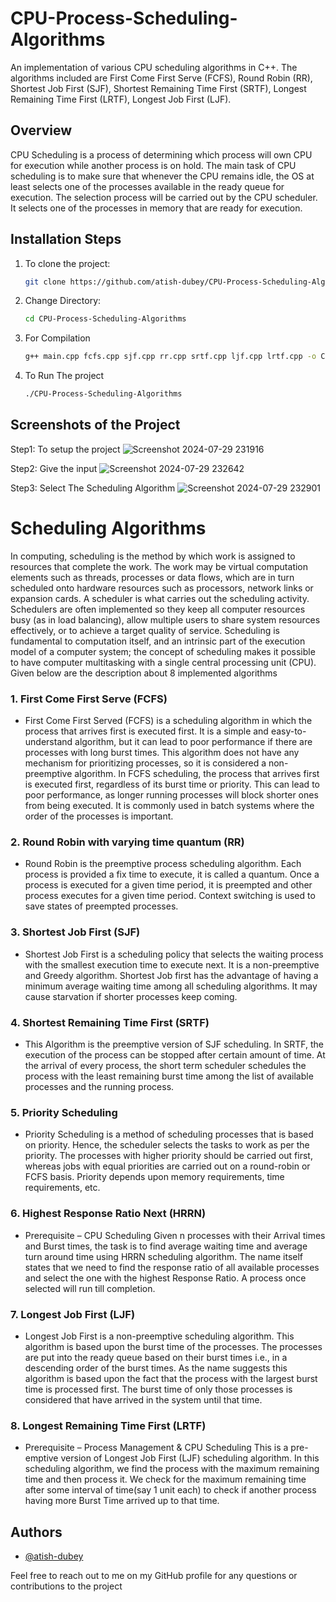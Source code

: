 
# CPU-Process-Scheduling-Algorithms
An implementation of various CPU scheduling algorithms in C++. The algorithms included are First Come First Serve (FCFS), Round Robin (RR), Shortest Job First (SJF), Shortest Remaining Time First (SRTF), Longest Remaining Time First (LRTF), Longest Job First (LJF).

## Overview
CPU Scheduling is a process of determining which process will own CPU for execution while another process is on hold. The main task of CPU scheduling is to make sure that whenever the CPU remains idle, the OS at least selects one of the processes available in the ready queue for execution. The selection process will be carried out by the CPU scheduler. It selects one of the processes in memory that are ready for execution.

## Installation Steps
1. To clone the project:
   ```sh
   git clone https://github.com/atish-dubey/CPU-Process-Scheduling-Algorithms.git

2. Change Directory:
   ```sh
   cd CPU-Process-Scheduling-Algorithms

3. For Compilation
   ```sh
   g++ main.cpp fcfs.cpp sjf.cpp rr.cpp srtf.cpp ljf.cpp lrtf.cpp -o CPU-Process-Scheduling-Algorithms

4. To Run The project
   ```sh
   ./CPU-Process-Scheduling-Algorithms

## Screenshots of the Project

Step1: To setup the project
![Screenshot 2024-07-29 231916](https://github.com/user-attachments/assets/dffd67e1-94c2-4096-9597-d5b2d4ebf9f3)

Step2: Give the input
![Screenshot 2024-07-29 232642](https://github.com/user-attachments/assets/7ac7456f-caae-4318-ac1b-8c1cb437fe5c)

Step3: Select The Scheduling Algorithm
![Screenshot 2024-07-29 232901](https://github.com/user-attachments/assets/dd54466c-032c-4a2a-8935-cdcec3a8cfe6)


# Scheduling Algorithms
In computing, scheduling is the method by which work is assigned to resources that complete the work. The work may be virtual computation elements such as threads, processes or data flows, which are in turn scheduled onto hardware resources such as processors, network links or expansion cards. A scheduler is what carries out the scheduling activity. Schedulers are often implemented so they keep all computer resources busy (as in load balancing), allow multiple users to share system resources effectively, or to achieve a target quality of service. Scheduling is fundamental to computation itself, and an intrinsic part of the execution model of a computer system; the concept of scheduling makes it possible to have computer multitasking with a single central processing unit (CPU). Given below are the description about 8 implemented algorithms
### 1. First Come First Serve (FCFS)
- First Come First Served (FCFS) is a scheduling algorithm in which the process that arrives first is executed first. It is a simple and easy-to-understand algorithm, but it can lead to poor performance if there are processes with long burst times. This algorithm does not have any mechanism for prioritizing processes, so it is considered a non-preemptive algorithm. In FCFS scheduling, the process that arrives first is executed first, regardless of its burst time or priority. This can lead to poor performance, as longer running processes will block shorter ones from being executed. It is commonly used in batch systems where the order of the processes is important.

### 2. Round Robin with varying time quantum (RR)
- Round Robin is the preemptive process scheduling algorithm. Each process is provided a fix time to execute, it is called a quantum. Once a process is executed for a given time period, it is preempted and other process executes for a given time period. Context switching is used to save states of preempted processes.

### 3. Shortest Job First (SJF)
- Shortest Job First is a scheduling policy that selects the waiting process with the smallest execution time to execute next. It is a non-preemptive and Greedy algorithm. Shortest Job first has the advantage of having a minimum average waiting time among all scheduling algorithms. It may cause starvation if shorter processes keep coming.

### 4. Shortest Remaining Time First (SRTF)
- This Algorithm is the preemptive version of SJF scheduling. In SRTF, the execution of the process can be stopped after certain amount of time. At the arrival of every process, the short term scheduler schedules the process with the least remaining burst time among the list of available processes and the running process.

### 5. Priority Scheduling
- Priority Scheduling is a method of scheduling processes that is based on priority. Hence, the scheduler selects the tasks to work as per the priority. The processes with higher priority should be carried out first, whereas jobs with equal priorities are carried out on a round-robin or FCFS basis. Priority depends upon memory requirements, time requirements, etc.

### 6. Highest Response Ratio Next (HRRN)
- Prerequisite – CPU Scheduling Given n processes with their Arrival times and Burst times, the task is to find average waiting time and average turn around time using HRRN scheduling algorithm. The name itself states that we need to find the response ratio of all available processes and select the one with the highest Response Ratio. A process once selected will run till completion.

### 7. Longest Job First (LJF)
- Longest Job First is a non-preemptive scheduling algorithm. This algorithm is based upon the burst time of the processes. The processes are put into the ready queue based on their burst times i.e., in a descending order of the burst times. As the name suggests this algorithm is based upon the fact that the process with the largest burst time is processed first. The burst time of only those processes is considered that have arrived in the system until that time.

### 8. Longest Remaining Time First (LRTF)
- Prerequisite – Process Management & CPU Scheduling This is a pre-emptive version of Longest Job First (LJF) scheduling algorithm. In this scheduling algorithm, we find the process with the maximum remaining time and then process it. We check for the maximum remaining time after some interval of time(say 1 unit each) to check if another process having more Burst Time arrived up to that time.
## Authors

- [@atish-dubey](https://www.github.com/atish-dubey)

 Feel free to reach out to me on my GitHub profile for any questions or contributions to the project


